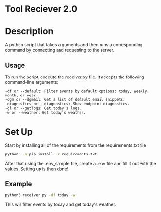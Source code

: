 # Tool Reciever 2.0

# Description
A python script that takes arguments and then runs a corresponding command by connecting and requesting to the server.

## Usage
To run the script, execute the receiver.py file. It accepts the following command-line arguments:
```
-df or --default: Filter events by default options: today, weekly, month, or year.
-dgm or --dgmail: Get a list of default email snippets.
-diagnostics or --diagnostics: Show endpoint diagnostics.
-gl or --getlogs: Get today's logs.
-w or --weather: Get today's weather.
```

# Set Up 
Start by installing all of the requirements from the requirements.txt file 
```bash
python3 -m pip install -r requirements.txt
```
After that using the .env_sample file, create a .env file and fill it out with the values.
Setting up is then done!

## Example
```bash
python3 receiver.py -df today -w
```
This will filter events by today and get today's weather.